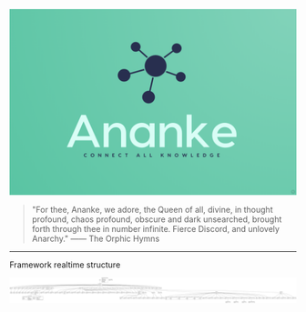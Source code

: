<!--
 Copyright 2023 undefined
 
 Licensed under the Apache License, Version 2.0 (the "License");
 you may not use this file except in compliance with the License.
 You may obtain a copy of the License at
 
     http://www.apache.org/licenses/LICENSE-2.0
 
 Unless required by applicable law or agreed to in writing, software
 distributed under the License is distributed on an "AS IS" BASIS,
 WITHOUT WARRANTIES OR CONDITIONS OF ANY KIND, either express or implied.
 See the License for the specific language governing permissions and
 limitations under the License.
-->

![](docs/colorful_logo.png)

> "For thee, Ananke, we adore, the Queen of all, divine, in thought profound, chaos profound, obscure and dark unsearched, brought forth through thee in number infinite. Fierce Discord, and unlovely Anarchy."
> ——  The Orphic Hymns 
**** 
Framework realtime structure

![](uml_graph.png)